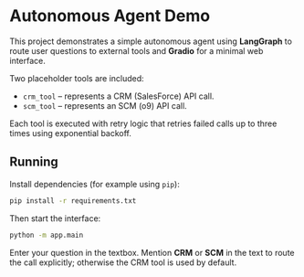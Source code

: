 # Autonomous Agent Demo

This project demonstrates a simple autonomous agent using **LangGraph** to
route user questions to external tools and **Gradio** for a minimal web
interface.

Two placeholder tools are included:

- `crm_tool` &ndash; represents a CRM (SalesForce) API call.
- `scm_tool` &ndash; represents an SCM (o9) API call.

Each tool is executed with retry logic that retries failed calls up to three
 times using exponential backoff.

## Running

Install dependencies (for example using `pip`):

```bash
pip install -r requirements.txt
```

Then start the interface:

```bash
python -m app.main
```

Enter your question in the textbox. Mention **CRM** or **SCM** in the text to
route the call explicitly; otherwise the CRM tool is used by default.
